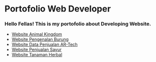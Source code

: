 # Portofolio Web Developer
### Hello Fellas! This is my portofolio about Developing Website.

- [Website Animal Kingdom](https://github.com/ammardarma/Animal-Kingdom-Web)
- [Website Pengenalan Burung](https://github.com/ammardarma/Website-Perkenalan-Burung)
- [Website Data Penjualan AR-Tech]()
- [Website Penjualan Sayur](https://github.com/ammardarma/Website-Penjualan-Sayur)
- [Website Tanaman Herbal](https://github.com/ammardarma/Website-Herbal-Plants)
